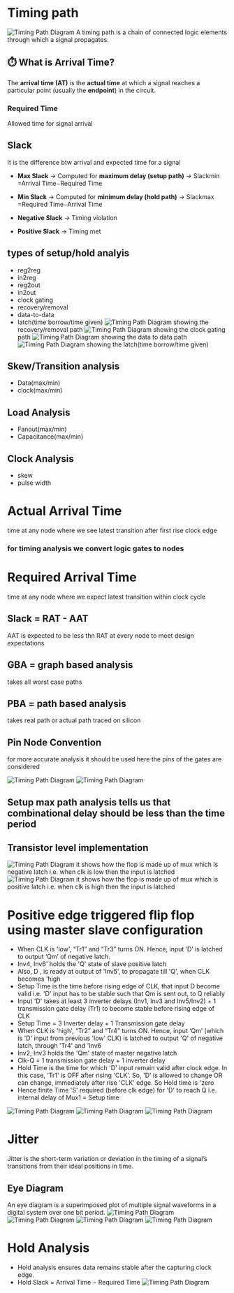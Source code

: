 # Timing path 
![Timing Path Diagram](images/timingpath.png)
A timing path is a chain of connected logic elements through which a signal propagates.

## ⏱️ What is Arrival Time?

The **arrival time (AT)** is the **actual time** at which a signal reaches a particular point (usually the **endpoint**) in the circuit.

### Required Time 
Allowed time for signal arrival

## Slack 
It is the difference btw arrival and expected time for a signal

-   **Max Slack** → Computed for **maximum delay (setup path)** → Slackmin​=Arrival Time−Required Time
    
-   **Min Slack** → Computed for **minimum delay (hold path)** → Slackmax​\=Required Time−Arrival Time
    
-   **Negative Slack** → Timing violation
    
-   **Positive Slack** → Timing met

## types of setup/hold analyis

 - reg2reg
 - in2reg
 - reg2out
 - in2out
 - clock gating
 - recovery/removal
 - data-to-data
 - latch(time borrow/time given)
![Timing Path Diagram](images/rar.png)
showing the recovery/removal path
![Timing Path Diagram](images/gating.png)
showing the clock gating path
![Timing Path Diagram](images/data2data.png)
showing the data to data path
![Timing Path Diagram](images/latch.png)
showing the latch(time borrow/time given)

## Skew/Transition analysis

 - Data(max/min)
 -  clock(max/min)
## Load Analysis
 - Fanout(max/min)
 - Capacitance(max/min)
## Clock Analysis
 - skew
 - pulse width

# Actual Arrival Time
time at any node where we see latest transition after first rise clock edge
### for timing analysis we convert logic gates to nodes

# Required Arrival Time
time at any node where we expect latest transition within clock cycle

## Slack = RAT - AAT

AAT is expected to be less thn RAT at every node to meet design expectations

## GBA = graph based analysis   
takes all worst case paths
## PBA = path based analysis
takes real path or actual path traced on silicon


## Pin Node Convention
for more accurate analysis it should be used here the pins of the gates are considered

![Timing Path Diagram](images/pin.png)
![Timing Path Diagram](images/pin2.png)

## Setup max path analysis tells us that combinational delay should be less than the time period
## Transistor level implementation

![Timing Path Diagram](images/neg.png)
it shows how the flop is made up of mux which is negative latch i.e. when clk is low then the input is latched
![Timing Path Diagram](images/pos.png)
it shows how the flop is made up of mux which is positive latch i.e. when clk is high then the input is latched

# Positive edge  triggered flip flop using master slave configuration
 - When CLK is 'low', “Tr1” and “Tr3” turns ON. Hence, input ‘D’ is latched to output ‘Qm’ of negative latch.
 - Inv4, Inv6' holds the 'Q' state of slave positive latch
 - Also,  D , is ready at output of 'Inv5', to propagate till 'Q', when CLK becomes 'high
 - Setup Time is the time before rising edge of CLK, that input D become valid i.e. 'D' input has to be stable such that Qm is sent out, to Q reliably
 - Input 'D' takes at least 3 inverter delays (Inv1, Inv3 and Inv5/Inv2) + 1 transmission gate delay (Tr1) to become stable before rising edge of CLK
 - Setup Time = 3 Inverter delay + 1 Transmission gate delay
 - When CLK is 'high', “Tr2” and “Tr4” turns ON. Hence, input ‘Qm’ (which is 'D' input from previous 'low' CLK) is latched to output 'Q' of negative latch, through 'Tr4' and 'Inv6
 - Inv2, Inv3 holds the 'Qm' state of master negative latch
 - Clk-Q = 1 transmission gate delay + 1 inverter delay
 - Hold Time is the time for which 'D' input remain valid after clock edge. In this case, 'Tr1' is OFF after rising 'CLK'. So, 'D' is allowed to change OR can change, immediately after rise 'CLK' edge. So Hold time is 'zero
 - Hence finite Time 'S' required (before clk edge) for 'D' to reach Q  i.e. internal delay of Mux1 = Setup time

![Timing Path Diagram](images/1.png)
![Timing Path Diagram](images/2.png)
![Timing Path Diagram](images/3.png)

# Jitter
Jitter is the short-term variation or deviation in the timing of a signal’s transitions from their ideal positions in time.
## Eye Diagram
An eye diagram is a superimposed plot of multiple signal waveforms in a digital system over one bit period.
![Timing Path Diagram](images/4.png)
![Timing Path Diagram](images/5.png)
![Timing Path Diagram](images/6.png)
![Timing Path Diagram](images/7.png)

# Hold Analysis
 - Hold analysis ensures data remains stable after the capturing clock edge.
 - Hold Slack = Arrival Time − Required Time
![Timing Path Diagram](images/8.png)

